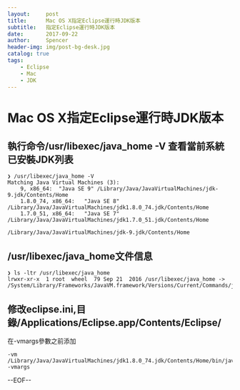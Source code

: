 ```yaml
---
layout:     post
title:      Mac OS X指定Eclipse運行時JDK版本
subtitle:   指定Eclipse運行時JDK版本
date:       2017-09-22
author:     Spencer
header-img: img/post-bg-desk.jpg
catalog: true
tags:
    - Eclipse
    - Mac
    - JDK
---
```


# Mac OS X指定Eclipse運行時JDK版本

## 執行命令/usr/libexec/java_home -V 查看當前系統已安裝JDK列表
```
❯ /usr/libexec/java_home -V
Matching Java Virtual Machines (3):
    9, x86_64:	"Java SE 9"	/Library/Java/JavaVirtualMachines/jdk-9.jdk/Contents/Home
    1.8.0_74, x86_64:	"Java SE 8"	/Library/Java/JavaVirtualMachines/jdk1.8.0_74.jdk/Contents/Home
    1.7.0_51, x86_64:	"Java SE 7"	/Library/Java/JavaVirtualMachines/jdk1.7.0_51.jdk/Contents/Home

/Library/Java/JavaVirtualMachines/jdk-9.jdk/Contents/Home
```

## /usr/libexec/java_home文件信息

```
❯ ls -ltr /usr/libexec/java_home
lrwxr-xr-x  1 root  wheel  79 Sep 21  2016 /usr/libexec/java_home -> /System/Library/Frameworks/JavaVM.framework/Versions/Current/Commands/java_home
```

## 修改eclipse.ini,目錄/Applications/Eclipse.app/Contents/Eclipse/
在-vmargs參數之前添加
```
-vm
/Library/Java/JavaVirtualMachines/jdk1.8.0_74.jdk/Contents/Home/bin/java
-vmargs
```

--EOF--
